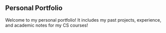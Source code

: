 ## Personal Portfolio
Welcome to my personal portfolio! It includes my past projects, experience, and academic notes for my CS courses!
